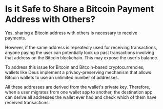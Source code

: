 # Is it Safe to Share a Bitcoin Payment Address with Others?

Yes, sharing a Bitcoin address with others is necessary to receive payments.

However, if the same address is repeatedly used for receiving transactions, anyone paying the user can potentially look up past transactions involving that address on the Bitcoin blockchain. This may expose the user's balance.

To address this issue for Bitcoin and Bitcoin-based cryptocurrencies, wallets like Deus implement a privacy-preserving mechanism that allows Bitcoin wallets to use an unlimited number of addresses. 

All these addresses are derived from the wallet's private key. Therefore, when a user migrates from one wallet app to another, the destination app can derive all addresses the wallet ever had and check which of them have received transactions.